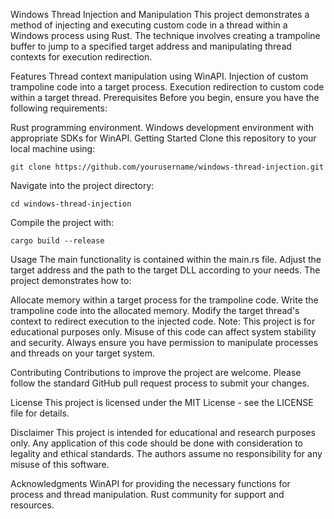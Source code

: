 Windows Thread Injection and Manipulation
This project demonstrates a method of injecting and executing custom code in a thread within a Windows process using Rust. The technique involves creating a trampoline buffer to jump to a specified target address and manipulating thread contexts for execution redirection.

Features
Thread context manipulation using WinAPI.
Injection of custom trampoline code into a target process.
Execution redirection to custom code within a target thread.
Prerequisites
Before you begin, ensure you have the following requirements:

Rust programming environment.
Windows development environment with appropriate SDKs for WinAPI.
Getting Started
Clone this repository to your local machine using:

```
git clone https://github.com/yourusername/windows-thread-injection.git
```
Navigate into the project directory:

```
cd windows-thread-injection
```
Compile the project with:
```
cargo build --release
```
Usage
The main functionality is contained within the main.rs file. Adjust the target address and the path to the target DLL according to your needs. The project demonstrates how to:

Allocate memory within a target process for the trampoline code.
Write the trampoline code into the allocated memory.
Modify the target thread's context to redirect execution to the injected code.
Note: This project is for educational purposes only. Misuse of this code can affect system stability and security. Always ensure you have permission to manipulate processes and threads on your target system.

Contributing
Contributions to improve the project are welcome. Please follow the standard GitHub pull request process to submit your changes.

License
This project is licensed under the MIT License - see the LICENSE file for details.

Disclaimer
This project is intended for educational and research purposes only. Any application of this code should be done with consideration to legality and ethical standards. The authors assume no responsibility for any misuse of this software.

Acknowledgments
WinAPI for providing the necessary functions for process and thread manipulation.
Rust community for support and resources.
